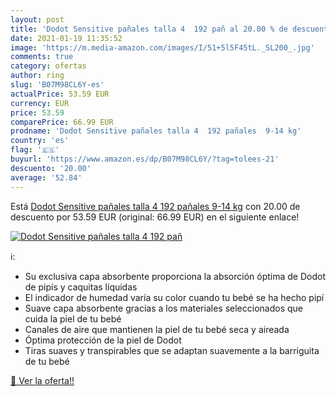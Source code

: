```yaml
---
layout: post
title: 'Dodot Sensitive pañales talla 4  192 pañ al 20.00 % de descuento'
date: 2021-01-19 11:35:52
image: 'https://m.media-amazon.com/images/I/51+5l5F45tL._SL200_.jpg'
comments: true
category: ofertas
author: ring
slug: 'B07M98CL6Y-es'
actualPrice: 53.59 EUR
currency: EUR
price: 53.59
comparePrice: 66.99 EUR
prodname: 'Dodot Sensitive pañales talla 4  192 pañales  9-14 kg'
country: 'es'
flag: '🇪🇸'
buyurl: 'https://www.amazon.es/dp/B07M98CL6Y/?tag=tolees-21'
descuento: '20.00'
average: '52.84'
---
```


Está [Dodot Sensitive pañales talla 4  192 pañales  9-14 kg](https://www.amazon.es/dp/B07M98CL6Y/?tag=tolees-21) con 20.00 de descuento por 53.59 EUR (original: 66.99 EUR) en el siguiente enlace!

[![Dodot Sensitive pañales talla 4  192 pañ](https://m.media-amazon.com/images/I/51+5l5F45tL._SL200_.jpg)](https://www.amazon.es/dp/B07M98CL6Y/?tag=tolees-21)

ℹ️:

- Su exclusiva capa absorbente proporciona la absorción óptima de Dodot de pipís y caquitas líquidas
- El indicador de humedad varía su color cuando tu bebé se ha hecho pipí
- Suave capa absorbente gracias a los materiales seleccionados que cuida la piel de tu bebé
- Canales de aire que mantienen la piel de tu bebé seca y aireada
- Óptima protección de la piel de Dodot
- Tiras suaves y transpirables que se adaptan suavemente a la barriguita de tu bebé

[🛒 Ver la oferta!!](https://www.amazon.es/dp/B07M98CL6Y/?tag=tolees-21)
